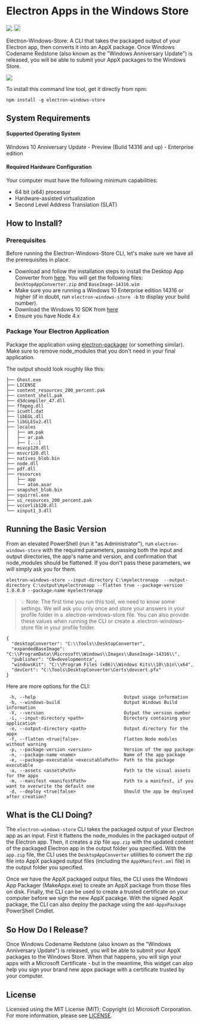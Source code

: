 # Electron Apps in the Windows Store
<a href="https://david-dm.org/catalystcode/electron-windows-store" title="Dependency status"><img src="https://david-dm.org/catalystcode/electron-windows-store.svg"/></a> <a href="https://www.npmjs.com/package/electron-windows-store"><img src="https://badge.fury.io/js/electron-windows-store.svg" alt="npm version" height="18"></a>

Electron-Windows-Store: A CLI that takes the packaged output of your Electron app, then converts it into an AppX package. Once Windows Codename Redstone (also known as the "Windows Anniversary Update") is released, you will be able to submit your AppX packages to the Windows Store.

![](https://cloud.githubusercontent.com/assets/1426799/15042115/3471f6a0-12b9-11e6-91b4-80f25ec1d0b8.jpg)

To install this command line tool, get it directly from npm:

```
npm install -g electron-windows-store
```

## System Requirements

#### Supported Operating System

Windows 10 Anniversary Update - Preview (Build 14316 and up) - Enterprise edition

#### Required Hardware Configuration

Your computer must have the following minimum capabilities:
- 64 bit (x64) processor
- Hardware-assisted virtualization
- Second Level Address Translation (SLAT)

## How to Install?

### Prerequisites
Before running the Electron-Windows-Store CLI, let's make sure we have all the prerequisites in place.
- Download and follow the installation steps to install the Desktop App Converter from [here](https://www.microsoft.com/en-us/download/details.aspx?id=51691). You will get the following files: `DesktopAppConverter.zip` and `BaseImage-14316.wim`
- Make sure you are running a Windows 10 Enterprise edition 14316 or higher (if in doubt, run `electron-windows-store -b` to display your build number).
- Download the Windows 10 SDK from [here](https://developer.microsoft.com/en-us/windows/downloads/windows-10-sdk)
- Ensure you have Node 4.x

### Package Your Electron Application
Package the application using [electron-packager](https://github.com/electron-userland/electron-packager) (or something similar). Make sure to remove node_modules that you don't need in your final application.

The output should look roughly like this:
```
├── Ghost.exe
├── LICENSE
├── content_resources_200_percent.pak
├── content_shell.pak
├── d3dcompiler_47.dll
├── ffmpeg.dll
├── icudtl.dat
├── libEGL.dll
├── libGLESv2.dll
├── locales
│   ├── am.pak
│   ├── ar.pak
│   ├── [...]
├── msvcp120.dll
├── msvcr120.dll
├── natives_blob.bin
├── node.dll
├── pdf.dll
├── resources
│   ├── app
│   └── atom.asar
├── snapshot_blob.bin
├── squirrel.exe
├── ui_resources_200_percent.pak
├── vccorlib120.dll
└── xinput1_3.dll
```

## Running the Basic Version
From an elevated PowerShell (run it "as Administrator"), run `electron-windows-store` with the required parameters, passing both the input and output directories, the app's name and version, and confirmation that node_modules should be flattened. If you don't pass these parameters, we will simply ask you for them.

```
electron-windows-store --input-directory C:\myelectronapp  --output-directory C:\output\myelectronapp --flatten true --package-version 1.0.0.0 --package-name myelectronapp
```

> :bulb: Note: The first time you run this tool, we need to know some settings. We will ask you only once and store your answers in your profile folder in a .electron-windows-store file. You can also provide these values when running the CLI or create a .electron-windows-store file in your profile folder.

```
{
  "desktopConverter": "C:\\Tools\\DesktopConverter",
  "expandedBaseImage": "C:\\ProgramData\\Microsoft\\Windows\\Images\\BaseImage-14316\\",
  "publisher": "CN=developmentca",
  "windowsKit": "C:\\Program Files (x86)\\Windows Kits\\10\\bin\\x64",
  "devCert": "C:\Tools\DesktopConverter\Certs\devcert.pfx"
}
```

Here are more options for the CLI:

```
 -h, --help                                 Output usage information
 -b, --windows-build                        Output Windows Build information
 -V, --version                              Output the version number
 -i, --input-directory <path>               Directory containing your application
 -o, --output-directory <path>              Output directory for the appx
 -f, --flatten <true|false>                 Flatten Node modules without warning
 -p, --package-version <version>            Version of the app package
 -n, --package-name <name>                  Name of the app package
 -e, --package-executable <executablePath>  Path to the package executable
 -a, --assets <assetsPath>                  Path to the visual assets for the appx
 -m, --manifest <manifestPath>              Path to a manifest, if you want to overwrite the default one
 -d, --deploy <true|false>                  Should the app be deployed after creation?
```

## What is the CLI Doing?
The `electron-windows-store` CLI takes the packaged output of your Electron app as an input. First it flattens the node_modules in the packaged output of the Electron app. Then, it creates a zip file `app.zip` with the updated content of the packaged Electron app in the output folder you specified. With the `app.zip` file, the CLI uses the `DesktopAppConverter` utilities to convert the zip file into AppX packaged output files (including the `AppXManifest.xml` file) in the output folder you specified.

Once we have the AppX packaged output files, the CLI uses the Windows App Packager (MakeAppx.exe) to create an AppX package from those files on disk. Finally, the CLI can be used to create a trusted certificate on your computer before we sign the new AppX pacakge. With the signed AppX package, the CLI can also deploy the package using the `Add-AppxPackage` PowerShell Cmdlet. 

## So How Do I Release?
Once Windows Codename Redstone (also known as the "Windows Anniversary Update") is released, you will be able to submit your AppX packages to the Windows Store. When that happens, you will sign your apps with a Microsoft Certificate - but in the meantime, this widget can also help you sign your brand new appx package with a certificate trusted by your computer.

## License
Licensed using the MIT License (MIT); Copyright (c) Microsoft Corporation. For more information, please see [LICENSE](LICENSE).
